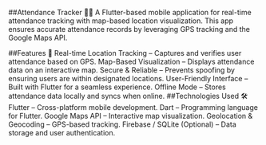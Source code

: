 ##Attendance Tracker 📍✅
A Flutter-based mobile application for real-time attendance tracking with map-based location visualization. This app ensures accurate attendance records by leveraging GPS tracking and the Google Maps API.

##Features 🚀
Real-time Location Tracking – Captures and verifies user attendance based on GPS.
Map-Based Visualization – Displays attendance data on an interactive map.
Secure & Reliable – Prevents spoofing by ensuring users are within designated locations.
User-Friendly Interface – Built with Flutter for a seamless experience.
Offline Mode – Stores attendance data locally and syncs when online.
##Technologies Used 🛠
Flutter – Cross-platform mobile development.
Dart – Programming language for Flutter.
Google Maps API – Interactive map visualization.
Geolocation & Geocoding – GPS-based tracking.
Firebase / SQLite (Optional) – Data storage and user authentication.
